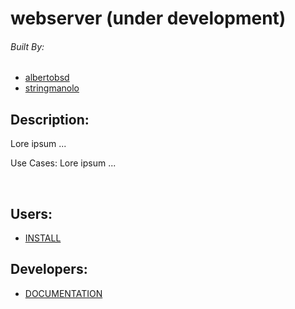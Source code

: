 # webserver (under development)
###### Built By: 
+ [albertobsd](https://github.com/albertobsd)
+ [stringmanolo](https://github.com/StringManolo)  
  
## Description:
  Lore ipsum ...
  
Use Cases:
  Lore ipsum ...
  
&nbsp;
  
## Users:
+  [INSTALL](https://github.com/StringManolo/webserver/blob/master/INSTALL.md)  
  
## Developers:  
+  [DOCUMENTATION](https://github.com/StringManolo/webserver/blob/master/FILES.md)  

  
